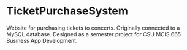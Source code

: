 # TicketPurchaseSystem
Website for purchasing tickets to concerts. Originally connected to a MySQL database. Designed as a semester project for CSU MCIS 665 Business App Development. 

